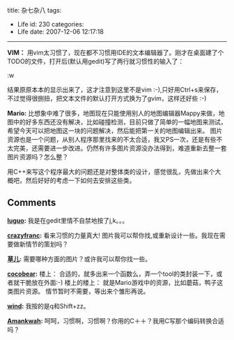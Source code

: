 title: 杂七杂八
tags:
  - Life
id: 230
categories:
  - Life
date: 2007-12-06 12:17:18
---

**VIM：**
用vim太习惯了，现在都不习惯用IDE的文本编辑器了。刚才在桌面建了个TODO的文件，打开后(默认用gedit)写了两行就习惯性的输入了：

:w

结果原原本本的显示出来了，这才注意到这里不是vim :-),只好用Ctrl+s来保存，不过觉得很捌扭，把文本文件的默认打开方式换为了gvim，这样还好些 :-)

**Mario:**
比想象中难了很多，地图现在只能使用别人的地图编辑器Mappy来做，地图中的好多东西还没有解决，比如碰撞检测，目前只做了简单的一幅地图来测试，希望今天可以把地图这一块的问题解决，然后能把第一关的地图编辑出来。
图片资源也是一个问题，从别人程序那里找来的不太合适，我又PS一次，还是有些不太完美，还需要进一步改进。仍然有许多图片资源没办法得到，难道重新去整一套图片资源吗？怎么整？

用C++来写这个程序最大的问题还是对整体类的设计，感觉很乱，先做出来个大概吧，然后好好的考虑一下如何去安排这些类。
## Comments

**[luguo](#2574 "2007-12-06 20:55:59"):** 我是在gedit里情不自禁地按了j,k。。。

**[crazyfranc](#2575 "2007-12-06 22:06:16"):** 看来习惯的力量真大! 图片我可以帮你找,或重新设计一些。我现在需要做新情节的策划吗？

**[草儿](#2580 "2007-12-06 23:14:19"):** 需要哪种方面的图片？或许我可以帮你找一些。

**[cocobear](#2589 "2007-12-07 09:25:18"):** 楼上： 合适的，就多出来一个函数么，弄一个tool的类封装一下，或者就干脆放在外面:-) 楼上的楼上： 就是Mario游戏中的资源，比如蘑菇，鸭子这类图片资源。 情节暂时不需要，等出来个雏形再说。

**[wind](#2578 "2007-12-06 22:35:58"):** 我按的是q和Shift+zz。

**[Amankwah](#2588 "2007-12-07 08:38:44"):** 呵呵，习惯啊，习惯啊？你用的C＋＋？我用C写那个编码转换合适吗？

